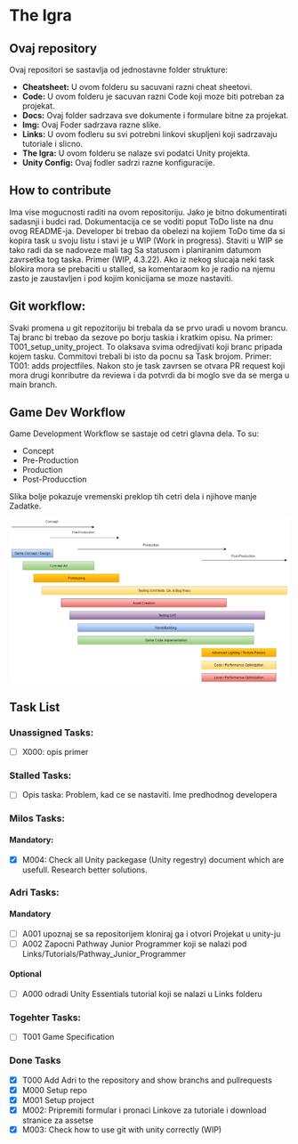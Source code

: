 # The Igra

## Ovaj repository
Ovaj repositori se sastavlja od jednostavne folder strukture:
- **Cheatsheet:** U ovom folderu su sacuvani razni cheat sheetovi.
- **Code:** U ovom folderu je sacuvan razni Code koji moze biti potreban za projekat.
- **Docs:** Ovaj folder sadrzava sve dokumente i formulare bitne za projekat.
- **Img:** Ovaj Foder sadrzava razne slike.
- **Links:** U ovom fodleru su svi potrebni linkovi skupljeni koji sadrzavaju tutoriale i slicno.
- **The Igra:** U ovom folderu se nalaze svi podatci Unity projekta.
- **Unity Config:** Ovaj fodler sadrzi razne konfiguracije.

## How to contribute
Ima vise mogucnosti raditi na ovom repositoriju. Jako je bitno dokumentirati sadasnji i budci rad.
Dokumentacija ce se voditi poput ToDo liste na dnu ovog README-ja. Developer bi trebao da obelezi na kojiem ToDo time da si kopira task u svoju listu i stavi je u WIP (Work in progress). Staviti u WIP se tako radi da se nadoveze mali tag Sa statusom i planiranim datumom zavrsetka tog taska. Primer (WIP, 4.3.22). Ako iz nekog slucaja neki task blokira mora se prebaciti u stalled, sa komentaraom ko je radio na njemu zasto je zaustavljen i pod kojim konicijama se moze nastaviti.

## Git workflow:
Svaki promena u git repozitoriju bi trebala da se prvo uradi u novom brancu. Taj branc bi trebao da sezove po borju taskia i kratkim opisu. Na primer: T001_setup_unity_project. To olaksava svima odredjivati koji branc pripada kojem tasku. Commitovi trebali bi isto da pocnu sa Task brojom. Primer: T001: adds projectfiles. Nakon sto je task zavrsen se otvara PR request koji mora drugi konributre da reviewa i da potvrdi da bi moglo sve da se merga u main branch.

## Game Dev Workflow
Game Development Workflow se sastaje od cetri glavna dela. To su:
- Concept
- Pre-Production
- Production
- Post-Producction

Slika bolje pokazuje vremenski preklop tih cetri dela i njihove manje Zadatke.

![Game Development Workflow](Img/workflow.png)

## Task List
### Unassigned Tasks:
- [ ] X000: opis primer

### Stalled Tasks:
- [ ] Opis taska: Problem, kad ce se nastaviti. Ime predhodnog developera

### Milos Tasks:
#### Mandatory:
- [x] M004: Check all Unity packegase (Unity regestry) document which are usefull. Research better solutions.

### Adri Tasks:
#### Mandatory
- [ ] A001 upoznaj se sa repositorijem kloniraj ga i otvori Projekat u unity-ju
- [ ] A002 Zapocni Pathway Junior Programmer koji se nalazi pod Links/Tutorials/Pathway_Junior_Programmer
#### Optional
- [ ] A000 odradi Unity Essentials tutorial koji se nalazi u Links folderu

### Togehter Tasks:
- [ ] T001 Game Specification

### Done Tasks
- [x] T000 Add Adri to the repository and show branchs and pullrequests
- [x] M000 Setup repo
- [x] M001 Setup project
- [x] M002: Pripremiti formular i pronaci Linkove za tutoriale i download stranice za assetse
- [x] M003: Check how to use git with unity correctly (WIP)
